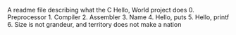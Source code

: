  A readme file describing what the C Hello, World project does 0. Preprocessor 1. Compiler 2. Assembler 3. Name 4. Hello, puts 5. Hello, printf 6. Size is not grandeur, and territory does not make a nation

